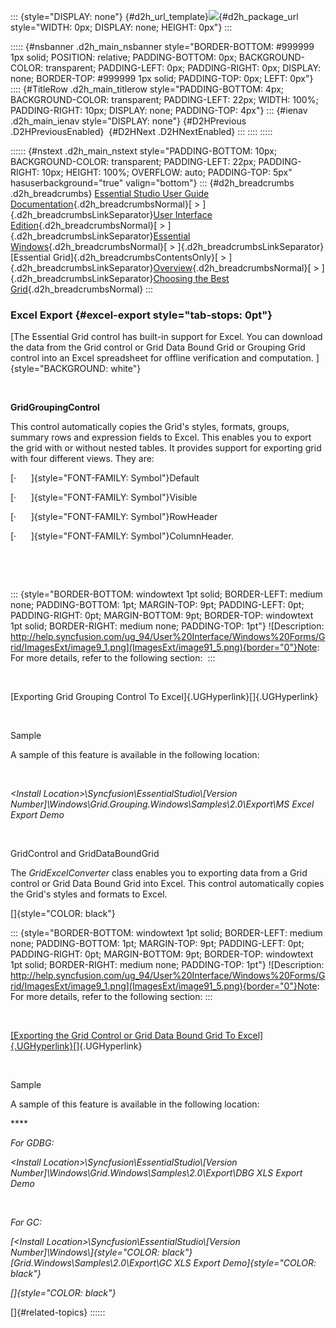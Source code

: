 ::: {style="DISPLAY: none"}
[](ms-xhelp:///?Id=d2h_url_template){#d2h_url_template}![](!package_url!){#d2h_package_url style="WIDTH: 0px; DISPLAY: none; HEIGHT: 0px"}
:::

::::: {#nsbanner .d2h_main_nsbanner style="BORDER-BOTTOM: #999999 1px solid; POSITION: relative; PADDING-BOTTOM: 0px; BACKGROUND-COLOR: transparent; PADDING-LEFT: 0px; PADDING-RIGHT: 0px; DISPLAY: none; BORDER-TOP: #999999 1px solid; PADDING-TOP: 0px; LEFT: 0px"}
:::: {#TitleRow .d2h_main_titlerow style="PADDING-BOTTOM: 4px; BACKGROUND-COLOR: transparent; PADDING-LEFT: 22px; WIDTH: 100%; PADDING-RIGHT: 10px; DISPLAY: none; PADDING-TOP: 4px"}
::: {#ienav .d2h_main_ienav style="DISPLAY: none"}
[](ms-xhelp:///?Id=84c79987-bfde-408d-9796-764e6a3d42a2){#D2HPrevious .D2HPreviousEnabled}  [](ms-xhelp:///?Id=d3ade745-42c5-4b42-8f29-7eba3d4afa59){#D2HNext .D2HNextEnabled}
:::
::::
:::::

:::::: {#nstext .d2h_main_nstext style="PADDING-BOTTOM: 10px; BACKGROUND-COLOR: transparent; PADDING-LEFT: 22px; PADDING-RIGHT: 10px; HEIGHT: 100%; OVERFLOW: auto; PADDING-TOP: 5px" hasuserbackground="true" valign="bottom"}
::: {#d2h_breadcrumbs .d2h_breadcrumbs}
[Essential Studio User Guide Documentation](ms-xhelp:///?Id=12457748-09e3-4d74-a240-8e049cedf030){.d2h_breadcrumbsNormal}[ \> ]{.d2h_breadcrumbsLinkSeparator}[User Interface Edition](ms-xhelp:///?Id=c29296b7-531c-413b-a0ec-488ca1f7f669){.d2h_breadcrumbsNormal}[ \> ]{.d2h_breadcrumbsLinkSeparator}[Essential Windows](ms-xhelp:///?Id=e60759d8-47a4-4570-9d7a-16a68d63f2ea){.d2h_breadcrumbsNormal}[ \> ]{.d2h_breadcrumbsLinkSeparator}[Essential Grid]{.d2h_breadcrumbsContentsOnly}[ \> ]{.d2h_breadcrumbsLinkSeparator}[Overview](ms-xhelp:///?Id=7cd84c1e-bfd5-4143-b453-c3eb5a09e350){.d2h_breadcrumbsNormal}[ \> ]{.d2h_breadcrumbsLinkSeparator}[Choosing the Best Grid](ms-xhelp:///?Id=e83350c5-89f1-4d11-a580-98dfd7dd8626){.d2h_breadcrumbsNormal}
:::

### Excel Export {#excel-export style="tab-stops: 0pt"}

[The Essential Grid control has built-in support for Excel. You can download the data from the Grid control or Grid Data Bound Grid or Grouping Grid control into an Excel spreadsheet for offline verification and computation. ]{style="BACKGROUND: white"}

 

**GridGroupingControl**

This control automatically copies the Grid\'s styles, formats, groups, summary rows and expression fields to Excel. This enables you to export the grid with or without nested tables. It provides support for exporting grid with four different views. They are:

[·      ]{style="FONT-FAMILY: Symbol"}Default

[·      ]{style="FONT-FAMILY: Symbol"}Visible

[·      ]{style="FONT-FAMILY: Symbol"}RowHeader

[·      ]{style="FONT-FAMILY: Symbol"}ColumnHeader.

 

 

::: {style="BORDER-BOTTOM: windowtext 1pt solid; BORDER-LEFT: medium none; PADDING-BOTTOM: 1pt; MARGIN-TOP: 9pt; PADDING-LEFT: 0pt; PADDING-RIGHT: 0pt; MARGIN-BOTTOM: 9pt; BORDER-TOP: windowtext 1pt solid; BORDER-RIGHT: medium none; PADDING-TOP: 1pt"}
![Description: http://help.syncfusion.com/ug_94/User%20Interface/Windows%20Forms/Grid/ImagesExt/image9_1.png](ImagesExt/image91_5.png){border="0"}Note: For more details, refer to the following section: 
:::

 

[Exporting Grid Grouping Control To Excel]{.UGHyperlink}[]{.UGHyperlink}

 

Sample

A sample of this feature is available in the following location:

 

*\<Install Location\>\\Syncfusion\\EssentialStudio\\\[Version Number\]\\Windows\\Grid.Grouping.Windows\\Samples\\2.0\\Export\\MS Excel Export Demo*

 

GridControl and GridDataBoundGrid

The *GridExcelConverter* class enables you to exporting data from a Grid control or Grid Data Bound Grid into Excel. This control automatically copies the Grid\'s styles and formats to Excel.

[]{style="COLOR: black"} 

::: {style="BORDER-BOTTOM: windowtext 1pt solid; BORDER-LEFT: medium none; PADDING-BOTTOM: 1pt; MARGIN-TOP: 9pt; PADDING-LEFT: 0pt; PADDING-RIGHT: 0pt; MARGIN-BOTTOM: 9pt; BORDER-TOP: windowtext 1pt solid; BORDER-RIGHT: medium none; PADDING-TOP: 1pt"}
![Description: http://help.syncfusion.com/ug_94/User%20Interface/Windows%20Forms/Grid/ImagesExt/image9_1.png](ImagesExt/image91_5.png){border="0"}Note: For more details, refer to the following section:
:::

 

[[Exporting the Grid Control or Grid Data Bound Grid To Excel]{.UGHyperlink}](http://help.syncfusion.com/ug_94/User%20Interface/Windows%20Forms/Grid/default.htm?turl=Documents%2F3161exportingthegridcontrolorgriddataboundgridtoexcel.htm)[]{.UGHyperlink}

 

Sample

A sample of this feature is available in the following location:

**** 

*For GDBG:*

*\<Install Location\>\\Syncfusion\\EssentialStudio\\\[Version Number\]\\Windows\\Grid.Windows\\Samples\\2.0\\Export\\DBG XLS Export Demo*

 

*For GC:*

*[\<Install Location\>\\Syncfusion\\EssentialStudio\\\[Version Number\]\\Windows\\]{style="COLOR: black"}[Grid.Windows\\Samples\\2.0\\Export\\GC XLS Export Demo]{style="COLOR: black"}*

*[]{style="COLOR: black"}* 

[]{#related-topics}
::::::
